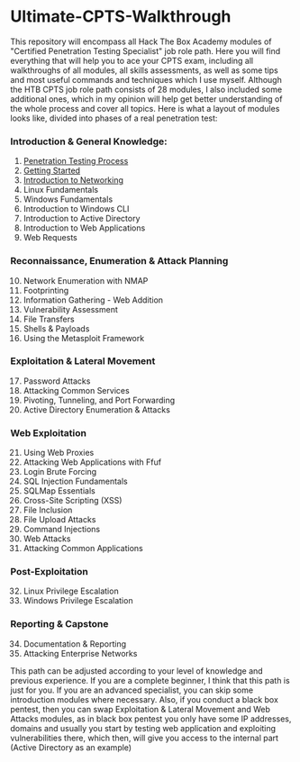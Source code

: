 # Ultimate-CPTS-Walkthrough
This repository will encompass all Hack The Box Academy modules of "Certified Penetration Testing Specialist" job role path. 
Here you will find everything that will help you to ace your CPTS exam, including all walkthroughs of all modules, all skills assessments, as well as some tips and most useful commands and techniques which I use myself. 
Although the HTB CPTS job role path consists of 28 modules, I also included some additional ones, which in my opinion will help get better understanding of the whole process and cover all topics. 
Here is what a layout of modules looks like, divided into phases of a real penetration test:
### Introduction & General Knowledge:
1. [Penetration Testing Process](/HTB-Academy/01.%20Penetration%20Testing%20Process.md) 
2. [Getting Started](/HTB-Academy/02.%20Getting%20Started.md) 
3. [Introduction to Networking](/HTB-Academy/03.%20Introduction%20to%20Networking.md)
4. Linux Fundamentals
5. Windows Fundamentals
6. Introduction to Windows CLI
7. Introduction to Active Directory
8. Introduction to Web Applications
9. Web Requests
### Reconnaissance, Enumeration & Attack Planning
10. Network Enumeration with NMAP
11. Footprinting
12. Information Gathering - Web Addition
13. Vulnerability Assessment
14. File Transfers
15. Shells & Payloads
16. Using the Metasploit Framework
### Exploitation & Lateral Movement
17. Password Attacks
18. Attacking Common Services
19. Pivoting, Tunneling, and Port Forwarding
20. Active Directory Enumeration & Attacks
### Web Exploitation 
21. Using Web Proxies
22. Attacking Web Applications with Ffuf
23. Login Brute Forcing 
24. SQL Injection Fundamentals
25. SQLMap Essentials
26. Cross-Site Scripting (XSS)
27. File Inclusion
28. File Upload Attacks
29. Command Injections
30. Web Attacks
31. Attacking Common Applications
### Post-Exploitation
32. Linux Privilege Escalation
33. Windows Privilege Escalation
### Reporting & Capstone
34. Documentation & Reporting
35. Attacking Enterprise Networks

This path can be adjusted according to your level of knowledge and previous experience. If you are a complete beginner, I think that this path is just for you. If you are an advanced specialist, you can skip some introduction modules where necessary. Also, if you conduct a black box pentest, then you can swap Exploitation & Lateral Movement and Web Attacks modules, as in black box pentest you only have some IP addresses, domains and usually you start by testing web application and exploiting vulnerabilities there, which then, will give you access to the internal part (Active Directory as an example)
